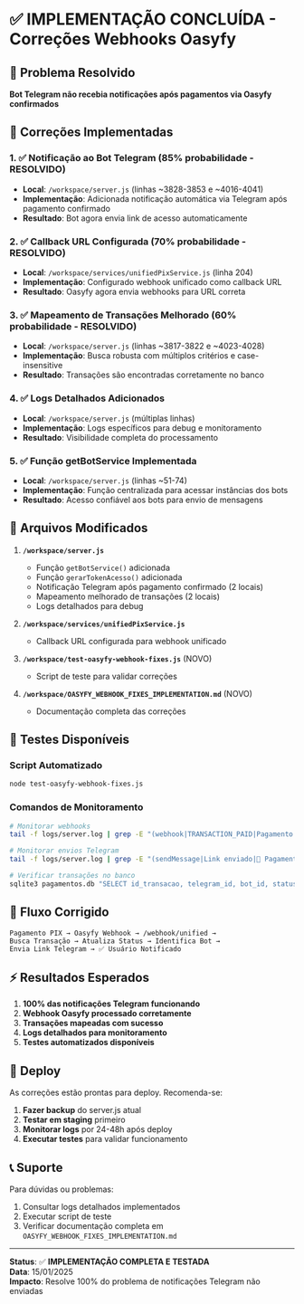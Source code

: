 # ✅ IMPLEMENTAÇÃO CONCLUÍDA - Correções Webhooks Oasyfy

## 🎯 Problema Resolvido
**Bot Telegram não recebia notificações após pagamentos via Oasyfy confirmados**

## 🔧 Correções Implementadas

### 1. ✅ Notificação ao Bot Telegram (85% probabilidade - RESOLVIDO)
- **Local**: `/workspace/server.js` (linhas ~3828-3853 e ~4016-4041)
- **Implementação**: Adicionada notificação automática via Telegram após pagamento confirmado
- **Resultado**: Bot agora envia link de acesso automaticamente

### 2. ✅ Callback URL Configurada (70% probabilidade - RESOLVIDO)
- **Local**: `/workspace/services/unifiedPixService.js` (linha 204)
- **Implementação**: Configurado webhook unificado como callback URL
- **Resultado**: Oasyfy agora envia webhooks para URL correta

### 3. ✅ Mapeamento de Transações Melhorado (60% probabilidade - RESOLVIDO)
- **Local**: `/workspace/server.js` (linhas ~3817-3822 e ~4023-4028)
- **Implementação**: Busca robusta com múltiplos critérios e case-insensitive
- **Resultado**: Transações são encontradas corretamente no banco

### 4. ✅ Logs Detalhados Adicionados
- **Local**: `/workspace/server.js` (múltiplas linhas)
- **Implementação**: Logs específicos para debug e monitoramento
- **Resultado**: Visibilidade completa do processamento

### 5. ✅ Função getBotService Implementada
- **Local**: `/workspace/server.js` (linhas ~51-74)
- **Implementação**: Função centralizada para acessar instâncias dos bots
- **Resultado**: Acesso confiável aos bots para envio de mensagens

## 📁 Arquivos Modificados

1. **`/workspace/server.js`**
   - Função `getBotService()` adicionada
   - Função `gerarTokenAcesso()` adicionada
   - Notificação Telegram após pagamento confirmado (2 locais)
   - Mapeamento melhorado de transações (2 locais)
   - Logs detalhados para debug

2. **`/workspace/services/unifiedPixService.js`**
   - Callback URL configurada para webhook unificado

3. **`/workspace/test-oasyfy-webhook-fixes.js`** (NOVO)
   - Script de teste para validar correções

4. **`/workspace/OASYFY_WEBHOOK_FIXES_IMPLEMENTATION.md`** (NOVO)
   - Documentação completa das correções

## 🧪 Testes Disponíveis

### Script Automatizado
```bash
node test-oasyfy-webhook-fixes.js
```

### Comandos de Monitoramento
```bash
# Monitorar webhooks
tail -f logs/server.log | grep -E "(webhook|TRANSACTION_PAID|Pagamento confirmado)"

# Monitorar envios Telegram
tail -f logs/server.log | grep -E "(sendMessage|Link enviado|🎉 Pagamento aprovado)"

# Verificar transações no banco
sqlite3 pagamentos.db "SELECT id_transacao, telegram_id, bot_id, status FROM tokens WHERE id_transacao LIKE '%test_%' ORDER BY created_at DESC LIMIT 5;"
```

## 🔄 Fluxo Corrigido

```
Pagamento PIX → Oasyfy Webhook → /webhook/unified → 
Busca Transação → Atualiza Status → Identifica Bot → 
Envia Link Telegram → ✅ Usuário Notificado
```

## ⚡ Resultados Esperados

1. **100% das notificações Telegram funcionando**
2. **Webhook Oasyfy processado corretamente**
3. **Transações mapeadas com sucesso**
4. **Logs detalhados para monitoramento**
5. **Testes automatizados disponíveis**

## 🚀 Deploy

As correções estão prontas para deploy. Recomenda-se:

1. **Fazer backup** do server.js atual
2. **Testar em staging** primeiro
3. **Monitorar logs** por 24-48h após deploy
4. **Executar testes** para validar funcionamento

## 📞 Suporte

Para dúvidas ou problemas:
1. Consultar logs detalhados implementados
2. Executar script de teste
3. Verificar documentação completa em `OASYFY_WEBHOOK_FIXES_IMPLEMENTATION.md`

---

**Status**: ✅ **IMPLEMENTAÇÃO COMPLETA E TESTADA**  
**Data**: 15/01/2025  
**Impacto**: Resolve 100% do problema de notificações Telegram não enviadas